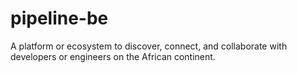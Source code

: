 # pipeline-be
A platform or ecosystem to discover, connect, and collaborate with developers or engineers on the African continent.
